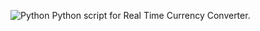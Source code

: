 ![Python](https://img.shields.io/badge/python-3670A0?logo=python&logoColor=ffdd54&style=for-the-badge)
Python script for Real Time Currency Converter.
